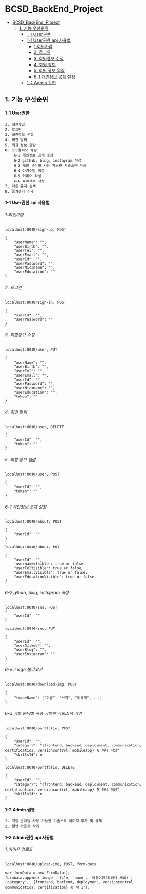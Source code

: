 # BCSD_BackEnd_Project

- [BCSD_BackEnd_Project](#bcsd-backend-project)
    * [1. 기능 우선순위](#1--------)
        - [1-1 User권한](#1-1-user--)
        - [1-1 User권한 api 사용법](#1-1-user---api----)
            + [1.회원가입](#1----)
            + [2. 로그인](#2----)
            + [3. 회원정보 수정](#3--------)
            + [4. 회원 탈퇴](#4------)
            + [5. 회원 정보 열람](#5---------)
            + [6-1 개인정보 공개 설정](#6-1-----------)
        - [1-2 Admin 권한](#1-2-admin---)

## 1. 기능 우선순위

#### 1-1 User권한

```text
1. 회원가입
2. 로그인
3. 회원정보 수정
4. 회원 탈퇴
5. 회원 정보 열람
6. 포트폴리오 작성
    6-1 개인정보 공개 설정
    6-2 github, blog, instagram 작성
    6-3 개발 분야별 사용 가능한 기술스택 작성
    6-4 아카이빙 작성
    6-5 커리어 작성
    6-6 프로젝트 작성
7. 다른 유저 검색
8. 즐겨찾기 추가
```
#### 1-1 User권한 api 사용법
###### 1.회원가입
```text
localhost:8080/sign-up, POST

{
    "userName": "",
    "userBirth": "",
    "userTel": "",
    "userEmail": "",
    "userId": "",
    "userPassword": "",
    "userNickname": "",
    "userEducation": ""
}
```

###### 2. 로그인
```text
localhost:8080/sign-in, POST

{
    "userId": "",
    "userPassword": ""
}
```
###### 3. 회원정보 수정
```text
localhost:8080/user, PUT

{
    "userName": "",
    "userBirth": "",
    "userTel": "",
    "userEmail": "",
    "userId": "",
    "userPassword": "",
    "userNickname": "",
    "userEducation": "",
    "token": ""
}
```

###### 4. 회원 탈퇴
```text
localhost:8080/user, DELETE

{
    "userId": "",
    "token": ""
}
```

###### 5. 회원 정보 열람
```text
localhost:8080/user, POST

{
    "userId": "",
    "token": ""
}
```

###### 6-1 개인정보 공개 설정
```text
localhost:8080/about, POST

{
    "userId": ""
}
```
```text
localhost:8080/about, PUT

{
    "userId": "",
    "userNameVisible": true or false,
    "userTelVisible": true or false,
    "userEmailVisible": true or false,
    "userEducationVisible": true or false
}
```

###### 6-2 github, blog, instagram 작성
```text
localhost:8080/sns, POST
{
    "userId": ""
}
```

```text
localhost:8080/sns, PUT

{
    "userId": "",
    "userGithub": "",
    "userBlog": "",
    "userInstagram": ""
}
```

###### 6-e image 불러오기

```text
localhost:8080/download-img, POST

{
    "imageName": ["이름", "쓰기", "여러개", ...]
}

```

###### 6-3 개발 분야별 사용 가능한 기술스택 작성

```text
localhost:8080/portfolio, POST

{
    "userId": "",
    "category": "{frontend, backend, deployment, communication, certification, versioncontrol, mobileapp} 중 하나 작성"
    "skillsId": n
}

```

```text
localhost:8080/portfolio, DELETE

{
    "userId": "",
    "category": "{frontend, backend, deployment, communication, certification, versioncontrol, mobileapp} 중 하나 작성"
    "skillsId": n
}

```

#### 1-2 Admin 권한

```text
1. 개발 분야별 사용 가능한 기술스택 이미지 추가 및 삭제
2. 일반 사용자 삭제
```
#### 1-2 Admin권한 api 사용법

###### 1.이미지 업로드
```text
localhost:8080/upload-img, POST, form-data

var formData = new FormData();
formData.append('image', file, 'name', '파일이름(확장자 제외)', 'category', '{frontend, backend, deployment, versioncontrol, communication, certification} 중 택 1');
```